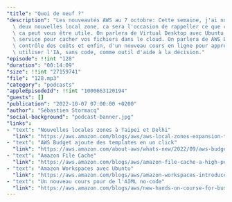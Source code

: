 ```yaml
---
"title": "Quoi de neuf ?"
"description": "Les nouveautés AWS au 7 octobre: Cette semaine, j'ai noté pour vous\
  \ deux nouvelles local zone, ca sera l'occasion de rappeller ce que c'est et pourquoi\
  \ ca peut vous être utile. On parlera de Virtual Desktop avec Ubuntu, d'un nouveau\
  \ service pour cacher vos fichiers dans le cloud. On parlera de AWS Budget et de\
  \ contrôle des coûts et enfin, d'un nouveau cours en ligne pour apprendre comment\
  \ utiliser l'IA, sans code, comme outil d'aide à la décision."
"episode": !!int "128"
"duration": "00:14:09"
"size": !!int "27159741"
"file": "128.mp3"
"category": "podcasts"
"appleEpisodeId": !!int "1000663120194"
"guests": []
"publication": "2022-10-07 07:00:00 +0200"
"author": "Sébastien Stormacq"
"social-background": "podcast-banner.jpg"
"links":
- "text": "Nouvelles locales zones à Taipei et Delhi"
  "link": "https://aws.amazon.com/blogs/aws/aws-local-zones-expansion-taipei-and-delhi/"
- "text": "AWS Budget ajoute des templates en un click"
  "link": "https://aws.amazon.com/about-aws/whats-new/2022/09/aws-budgets-1-click-templates-tutorials/"
- "text": "Amazon File Cache"
  "link": "https://aws.amazon.com/blogs/aws/amazon-file-cache-a-high-performance-cache-on-aws-for-your-on-premises-file-systems/"
- "text": "Amazon Workspaces avec Ubuntu"
  "link": "https://aws.amazon.com/blogs/aws/amazon-workspaces-introduces-ubuntu-desktops/"
- "text": "Un nouveau cours pour de l'AIML no-code"
  "link": "https://aws.amazon.com/blogs/aws/new-hands-on-course-for-business-analysts-practical-decision-making-using-no-code-ml-on-aws/"
---
```

